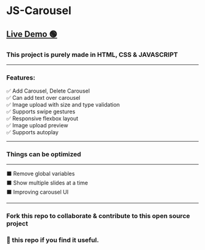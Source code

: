 # JS-Carousel

[Live Demo 🟢](https://sujalshah3234.github.io/JS-Carousel)
---

### This project is purely made in HTML, CSS & JAVASCRIPT

---

### Features:
✅ Add Carousel, Delete Carousel<br>
✅ Can add text over carousel<br>
✅ Image upload with size and type validation<br>
✅ Supports swipe gestures<br>
✅ Responsive flexbox layout<br>
✅ Image upload preview<br>
✅ Supports autoplay<br>

---

### Things can be optimized

---

⬛ Remove global variables<br>
⬛ Show multiple slides at a time<br>
⬛ Improving carousel UI<br>

---

### Fork this repo to collaborate & contribute to this open source project

### 🌟 this repo if you find it useful.

